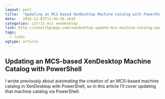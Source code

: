 ```yaml
---
layout: post
title:  "Updating an MCS-based XenDesktop Machine Catalog with PowerShell - Aaron Parker"
date:   2016-12-03T11:44:16.143Z
categories: citrix mcs xendesktop
link: http://stealthpuppy.com/xendesktop-update-mcs-machine-catalog-powershell/
tags:
  - links
ogtype: article
---
```


## Updating an MCS-based XenDesktop Machine Catalog with PowerShell


I wrote previously about automating the creation of an MCS-based machine catalog in XenDesktop with PowerShell, so in this article I’ll cover updating that machine catalog via PowerShell.
